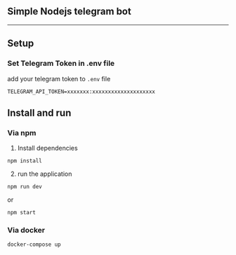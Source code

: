 ## Simple Nodejs telegram bot

---

## Setup
### Set Telegram Token in .env file
add your telegram token to `.env` file

`TELEGRAM_API_TOKEN=xxxxxxx:xxxxxxxxxxxxxxxxxxxx`

## Install and run
### Via npm
1. Install dependencies

`npm install`

2. run the application

`npm run dev` 

or

`npm start`
   

### Via docker
`docker-compose up`
